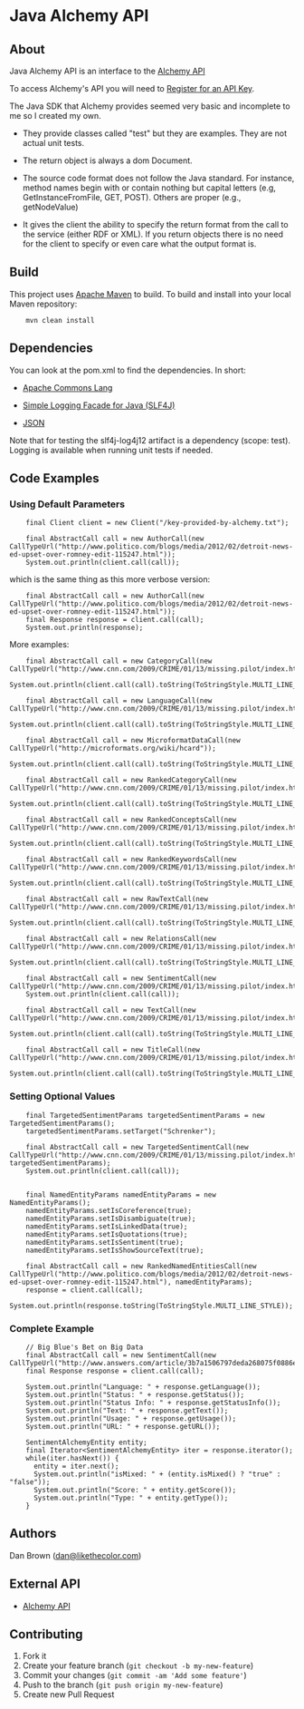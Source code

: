 # Java Alchemy API

## About

Java Alchemy API is an interface to the [Alchemy API](http://www.alchemyapi.com/api/)

To access Alchemy's API you will need to [Register for an API Key](http://www.alchemyapi.com/api/register.html).

The Java SDK that Alchemy provides seemed very basic and incomplete to me so I created my own.

- They provide classes called "test" but they are examples.  They are not actual unit tests.

- The return object is always a dom Document.

- The source code format does not follow the Java standard.  For instance, method names begin with or contain
nothing but capital letters (e.g, GetInstanceFromFile, GET, POST).  Others are proper (e.g., getNodeValue)

- It gives the client the ability to specify the return format from the call to the service (either RDF or XML).
If you return objects there is no need for the client to specify or even care what the output format is.

## Build

This project uses [Apache Maven](https://maven.apache.org/) to build.  To build and install into your local Maven repository:

        mvn clean install

## Dependencies

You can look at the pom.xml to find the dependencies.  In short:

- [Apache Commons Lang](https://commons.apache.org/lang/)

- [Simple Logging Facade for Java (SLF4J)](http://www.slf4j.org/)

- [JSON](http://www.json.org/java/index.html)

Note that for testing the slf4j-log4j12 artifact is a dependency (scope: test).  Logging is available when running unit tests if needed.

## Code Examples

### Using Default Parameters

        final Client client = new Client("/key-provided-by-alchemy.txt");

        final AbstractCall call = new AuthorCall(new CallTypeUrl("http://www.politico.com/blogs/media/2012/02/detroit-news-ed-upset-over-romney-edit-115247.html"));
        System.out.println(client.call(call));

which is the same thing as this more verbose version:

        final AbstractCall call = new AuthorCall(new CallTypeUrl("http://www.politico.com/blogs/media/2012/02/detroit-news-ed-upset-over-romney-edit-115247.html"));
        final Response response = client.call(call);
        System.out.println(response);

More examples:

        final AbstractCall call = new CategoryCall(new CallTypeUrl("http://www.cnn.com/2009/CRIME/01/13/missing.pilot/index.html"));
        System.out.println(client.call(call).toString(ToStringStyle.MULTI_LINE_STYLE));

        final AbstractCall call = new LanguageCall(new CallTypeUrl("http://www.cnn.com/2009/CRIME/01/13/missing.pilot/index.html"));
        System.out.println(client.call(call).toString(ToStringStyle.MULTI_LINE_STYLE));

        final AbstractCall call = new MicroformatDataCall(new CallTypeUrl("http://microformats.org/wiki/hcard"));
        System.out.println(client.call(call).toString(ToStringStyle.MULTI_LINE_STYLE));

        final AbstractCall call = new RankedCategoryCall(new CallTypeUrl("http://www.cnn.com/2009/CRIME/01/13/missing.pilot/index.html"));
        System.out.println(client.call(call).toString(ToStringStyle.MULTI_LINE_STYLE));

        final AbstractCall call = new RankedConceptsCall(new CallTypeUrl("http://www.cnn.com/2009/CRIME/01/13/missing.pilot/index.html"));
        System.out.println(client.call(call).toString(ToStringStyle.MULTI_LINE_STYLE));

        final AbstractCall call = new RankedKeywordsCall(new CallTypeUrl("http://www.cnn.com/2009/CRIME/01/13/missing.pilot/index.html"));
        System.out.println(client.call(call).toString(ToStringStyle.MULTI_LINE_STYLE));

        final AbstractCall call = new RawTextCall(new CallTypeUrl("http://www.cnn.com/2009/CRIME/01/13/missing.pilot/index.html"));
        System.out.println(client.call(call).toString(ToStringStyle.MULTI_LINE_STYLE));

        final AbstractCall call = new RelationsCall(new CallTypeUrl("http://www.cnn.com/2009/CRIME/01/13/missing.pilot/index.html"));
        System.out.println(client.call(call).toString(ToStringStyle.MULTI_LINE_STYLE));

        final AbstractCall call = new SentimentCall(new CallTypeUrl("http://www.cnn.com/2009/CRIME/01/13/missing.pilot/index.html"));
        System.out.println(client.call(call));

        final AbstractCall call = new TextCall(new CallTypeUrl("http://www.cnn.com/2009/CRIME/01/13/missing.pilot/index.html"));
        System.out.println(client.call(call).toString(ToStringStyle.MULTI_LINE_STYLE));

        final AbstractCall call = new TitleCall(new CallTypeUrl("http://www.cnn.com/2009/CRIME/01/13/missing.pilot/index.html"));
        System.out.println(client.call(call).toString(ToStringStyle.MULTI_LINE_STYLE));

### Setting Optional Values

        final TargetedSentimentParams targetedSentimentParams = new TargetedSentimentParams();
        targetedSentimentParams.setTarget("Schrenker");

        final AbstractCall call = new TargetedSentimentCall(new CallTypeUrl("http://www.cnn.com/2009/CRIME/01/13/missing.pilot/index.html"), targetedSentimentParams);
        System.out.println(client.call(call));


        final NamedEntityParams namedEntityParams = new NamedEntityParams();
        namedEntityParams.setIsCoreference(true);
        namedEntityParams.setIsDisambiguate(true);
        namedEntityParams.setIsLinkedData(true);
        namedEntityParams.setIsQuotations(true);
        namedEntityParams.setIsSentiment(true);
        namedEntityParams.setIsShowSourceText(true);

        final AbstractCall call = new RankedNamedEntitiesCall(new CallTypeUrl("http://www.politico.com/blogs/media/2012/02/detroit-news-ed-upset-over-romney-edit-115247.html"), namedEntityParams);
        response = client.call(call);
        System.out.println(response.toString(ToStringStyle.MULTI_LINE_STYLE));

### Complete Example

        // Big Blue's Bet on Big Data
        final AbstractCall call = new SentimentCall(new CallTypeUrl("http://www.answers.com/article/3b7a1506797deda268075f0886eac4d8"));
        final Response response = client.call(call);

        System.out.println("Language: " + response.getLanguage());
        System.out.println("Status: " + response.getStatus());
        System.out.println("Status Info: " + response.getStatusInfo());
        System.out.println("Text: " + response.getText());
        System.out.println("Usage: " + response.getUsage());
        System.out.println("URL: " + response.getURL());

        SentimentAlchemyEntity entity;
        final Iterator<SentimentAlchemyEntity> iter = response.iterator();
        while(iter.hasNext()) {
          entity = iter.next();
          System.out.println("isMixed: " + (entity.isMixed() ? "true" : "false"));
          System.out.println("Score: " + entity.getScore());
          System.out.println("Type: " + entity.getType());
        }

## Authors

Dan Brown (<dan@likethecolor.com>)

## External API

- [Alchemy API](http://www.alchemyapi.com/api/)

## Contributing

1. Fork it
2. Create your feature branch (`git checkout -b my-new-feature`)
3. Commit your changes (`git commit -am 'Add some feature'`)
4. Push to the branch (`git push origin my-new-feature`)
5. Create new Pull Request
